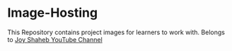 # Image-Hosting

This Repository contains project images for learners to work with.
Belongs to [Joy Shaheb YouTube Channel](https://www.youtube.com/c/JoyShaheb)  

